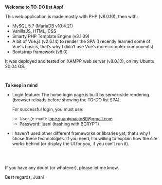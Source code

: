 **Welcome to TO-DO list App!**

This web application is made mostly with PHP (v8.0.10), then with:

- MySQL 5.7 (MariaDB v10.4.21)
- VanillaJS, HTML, CSS
- Smarty PHP Template Engine (v3.1.39) 
- A bit of Vue.js (v2.6.14) to render the SPA (I recently learned some of Vue's basics, that’s why I didn’t use Vue’s more complex components)
- Bootstrap framework (v5.0)

It was deployed and tested on XAMPP web server (v8.0.10), on my Ubuntu 20.04 OS. 

<br>

**To keep in mind**

- Login feature: The home login page is built by server-side rendering (browser reloads before showing the TO-DO list SPA). 
	
    For successful login, you must use:
	- User (e-mail): lopezjuanignacio80@gmail.com
    - Password: juani (hashing with BCRYPT)

- I haven’t used other different frameworks or libraries yet, that’s why I chose these technologies. If you need, I’m willing to explain how the site works behind (or display the UI for you, if you can’t run it).
<br>
<br>

If you have any doubt (or whatever), please let me know.

Best regards, Juani
